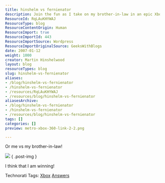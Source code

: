 ```yaml
---
title: hinshelm vs fernienator
description: Join the fun as I take on my brother-in-law in an epic Xbox showdown! Discover who comes out on top in this entertaining gaming battle.
ResourceId: RqLAuKHYWAJ
ResourceType: blog
ResourceContentOrigin: Human
ResourceImport: true
ResourceImportId: 443
ResourceImportSource: Wordpress
ResourceImportOriginalSource: GeeksWithBlogs
date: 2007-01-12
weight: 1000
creator: Martin Hinshelwood
layout: blog
resourceTypes: blog
slug: hinshelm-vs-fernienator
aliases:
- /blog/hinshelm-vs-fernienator
- /hinshelm-vs-fernienator
- /resources/RqLAuKHYWAJ
- /resources/blog/hinshelm-vs-fernienator
aliasesArchive:
- /blog/hinshelm-vs-fernienator
- /hinshelm-vs-fernienator
- /resources/blog/hinshelm-vs-fernienator
tags: []
categories: []
preview: metro-xbox-360-link-2-2.png

---
```

Or me vs my brother-in-law!

![](images/fernienator-1-1.png)
{ .post-img }

I think that I am winning!

Technorati Tags: [Xbox](http://technorati.com/tags/Xbox) [Answers](http://technorati.com/tags/Answers)
